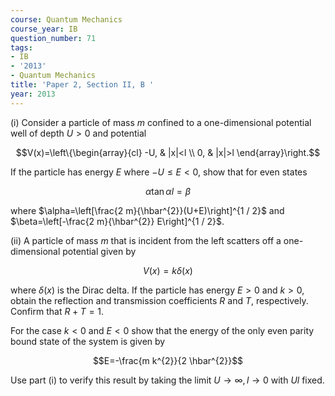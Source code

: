 ```yaml
---
course: Quantum Mechanics
course_year: IB
question_number: 71
tags:
- IB
- '2013'
- Quantum Mechanics
title: 'Paper 2, Section II, B '
year: 2013
---
```




(i) Consider a particle of mass $m$ confined to a one-dimensional potential well of depth $U>0$ and potential

$$V(x)=\left\{\begin{array}{cl}
-U, & |x|<l \\
0, & |x|>l
\end{array}\right.$$

If the particle has energy $E$ where $-U \leqslant E<0$, show that for even states

$$\alpha \tan \alpha l=\beta$$

where $\alpha=\left[\frac{2 m}{\hbar^{2}}(U+E)\right]^{1 / 2}$ and $\beta=\left[-\frac{2 m}{\hbar^{2}} E\right]^{1 / 2}$.

(ii) A particle of mass $m$ that is incident from the left scatters off a one-dimensional potential given by

$$V(x)=k \delta(x)$$

where $\delta(x)$ is the Dirac delta. If the particle has energy $E>0$ and $k>0$, obtain the reflection and transmission coefficients $R$ and $T$, respectively. Confirm that $R+T=1$.

For the case $k<0$ and $E<0$ show that the energy of the only even parity bound state of the system is given by

$$E=-\frac{m k^{2}}{2 \hbar^{2}}$$

Use part (i) to verify this result by taking the limit $U \rightarrow \infty, l \rightarrow 0$ with $U l$ fixed.